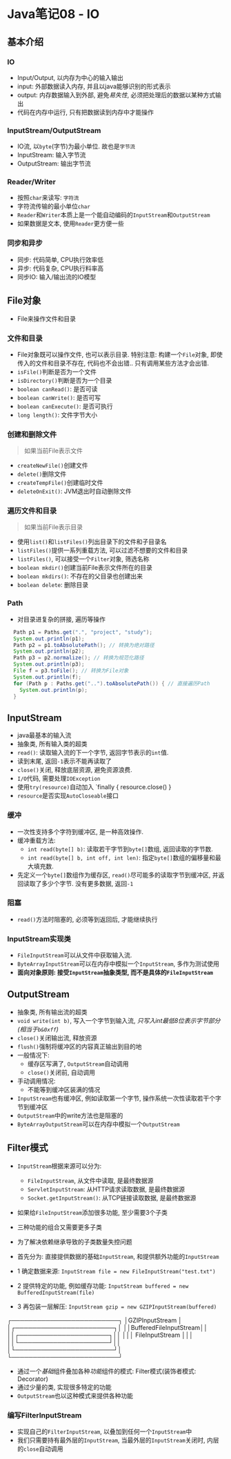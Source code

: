 # Java笔记08 - IO

## 基本介绍

### IO

* Input/Output, 以内存为中心的输入输出
* input: 外部数据读入内存, 并且以java能够识别的形式表示
* output: 内存数据输入到外部, 避免*易失性*, 必须把处理后的数据以某种方式输出
* 代码在内存中运行, 只有把数据读到内存中才能操作

### InputStream/OutputStream

* IO流, 以`byte`(字节)为最小单位. 故也是`字节流`
* InputStream: 输入字节流
* OutputStream: 输出字节流

### Reader/Writer

* 按照`char`来读写: `字符流`
* 字符流传输的最小单位`char`
* `Reader`和`Writer`本质上是一个能自动编码的`InputStream`和`OutputStream`
* 如果数据是文本, 使用`Reader`更方便一些

### 同步和异步

* 同步: 代码简单, CPU执行效率低
* 异步: 代码复杂, CPU执行料率高
* 同步IO: 输入/输出流的IO模型

## File对象

* File来操作文件和目录

### 文件和目录

* File对象既可以操作文件, 也可以表示目录. 特别注意: 构建一个`File`对象, 即使传入的文件和目录不存在, 代码也不会出错.. 只有调用某些方法才会出错.
* `isFile()`判断是否为一个文件
* `isDirectory()`判断是否为一个目录
* `boolean canRead()`: 是否可读
* `boolean canWrite()`: 是否可写
* `boolean canExecute()`: 是否可执行
* `long length()`: 文件字节大小

### 创建和删除文件

> 如果当前File表示文件

* `createNewFile()`创建文件
* `delete()`删除文件
* `createTempFile()`创建临时文件
* `deleteOnExit()`: JVM退出时自动删除文件

### 遍历文件和目录

> 如果当前File表示目录

* 使用`list()`和`listFiles()`列出目录下的文件和子目录名
* `listFiles()`提供一系列重载方法, 可以过滤不想要的文件和目录
* `listFiles()`, 可以接受一个`Filter`对象, 筛选名称
* `boolean mkdir()`创建当前File表示文件所在的目录
* `boolean mkdirs()`: 不存在的父目录也创建出来
* `boolean delete`: 删除目录

### Path

* 对目录进复杂的拼接, 遍历等操作

```java
  Path p1 = Paths.get(".", "project", "study");
  System.out.println(p1);
  Path p2 = p1.toAbsolutePath(); // 转换为绝对路径
  System.out.println(p2);
  Path p3 = p2.normalize(); // 转换为规范化路径
  System.out.println(p3);
  File f = p3.toFile(); // 转换为File对象
  System.out.println(f);
  for (Path p : Paths.get("..").toAbsolutePath()) { // 直接遍历Path
    System.out.println(p);
  }
```

## InputStream

* java最基本的输入流
* 抽象类, 所有输入类的超类
* `read()`: 读取输入流的下一个字节, 返回字节表示的`int`值.
* 读到末尾, 返回`-1`表示不能再读取了
* `close()`关闭, 释放底层资源, 避免资源浪费.
* `I/O`代码, 需要处理`IOException`
* 使用`try(resource)`自动加入 `finally { resource.close() }
* `resource`是否实现`AutoCloseable`接口

### 缓冲

* 一次性支持多个字符到缓冲区, 是一种高效操作.
* 缓冲重载方法:
  * `int read(byte[] b)`: 读取若干字节到`byte[]`数组, 返回读取的字节数.
  * `int read(byte[] b, int off, int len)`: 指定`byte[]`数组的偏移量和最大填充数.
* 先定义一个`byte[]`数组作为缓存区, `read()`尽可能多的读取字节到缓冲区, 并返回读取了多少个字节. 没有更多数据, 返回`-1`

### 阻塞

* `read()`方法时阻塞的, 必须等到返回后, 才能继续执行

### InputStream实现类

* `FileInputStream`可以从文件中获取输入流.
* `ByteArrayInputStream`可以在内存中模拟一个`InputStream`, 多作为测试使用
* **面向对象原则: 接受`InputStream`抽象类型, 而不是具体的`FileInputStream`**

## OutputStream

* 抽象类, 所有输出流的超类
* `void write(int b)`, 写入一个字节到输入流, *只写入int最低8位表示字节部分(相当于`b&0xff`)*
* `close()`关闭输出流, 释放资源
* `flush()`强制将缓冲区的内容真正输出到目的地
* 一般情况下:
  * 缓存区写满了, `OutputStream`自动调用
  * `close()`关闭前, 自动调用
* 手动调用情况:
  * 不能等到缓冲区装满的情况
* `InputStream`也有缓冲区, 例如读取第一个字节, 操作系统一次性读取若干个字节到缓冲区
* `OutputStream`中的write方法也是阻塞的
* `ByteArrayOutputStream`可以在内存中模拟一个`OutputStream`

## Filter模式

* `InputStream`根据来源可以分为:
  * `FileInputStream`, 从文件中读取, 是最终数据源
  * `ServletInputStream`: 从HTTP请求读取数据, 是最终数据源
  * `Socket.getInputStream()`: 从TCP链接读取数据, 是最终数据源

* 如果给`FileInputStream`添加很多功能, 至少需要3个子类
* 三种功能的组合又需要更多子类
* 为了解决依赖继承导致的子类数量失控问题
* 首先分为: 直接提供数据的基础`InputStream`, 和提供额外功能的`InputStream`
* 1 确定数据来源: `InputStream file = new FileInputStream("test.txt")`
* 2 提供特定的功能, 例如缓存功能: `InputStream buffered = new BufferedInputStream(file)`
* 3 再包装一层解压: `InputStream gzip = new GZIPInputStream(buffered)`

┌─────────────────────────┐
│GZIPInputStream          │
│┌───────────────────────┐│
││BufferedFileInputStream││
││┌─────────────────────┐││
│││   FileInputStream   │││
││└─────────────────────┘││
│└───────────────────────┘│
└─────────────────────────┘

* 通过一个*基础*组件叠加各种*功能*组件的模式: Filter模式(装饰者模式: Decorator)
* 通过少量的类, 实现很多特定的功能
* `OutputStream`也以这种模式来提供各种功能

### 编写FilterInputStream

* 实现自己的`FilterInputStream`, 以叠加到任何一个`InputStream`中
* 我们只需要持有最外层的`InputStream`, 当最外层的`InputStream`关闭时, 内层的`close`自动调用
